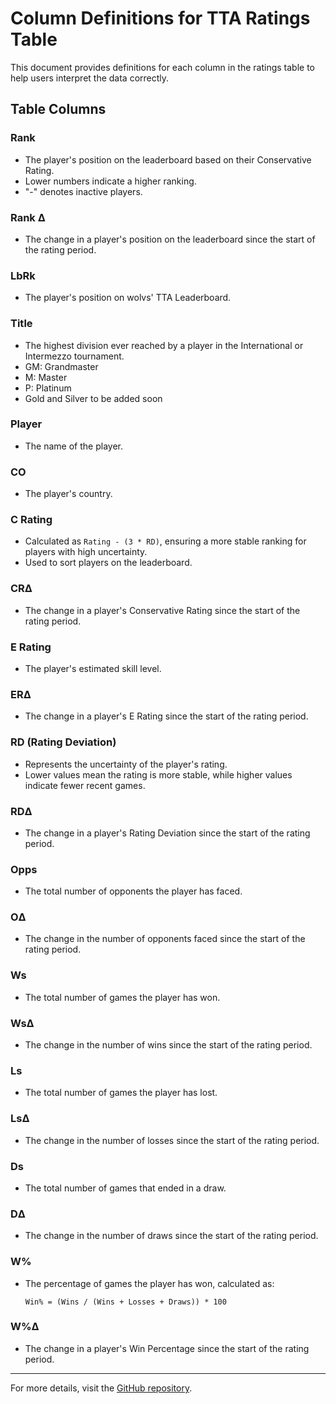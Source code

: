 # Column Definitions for TTA Ratings Table

This document provides definitions for each column in the ratings table to help users interpret the data correctly.

## Table Columns

### **Rank**
- The player's position on the leaderboard based on their Conservative Rating.
- Lower numbers indicate a higher ranking.
- "-" denotes inactive players.

### **Rank Δ**
- The change in a player's position on the leaderboard since the start of the rating period.

### **LbRk**
- The player's position on wolvs' TTA Leaderboard.

### **Title**
- The highest division ever reached by a player in the International or Intermezzo tournament.
- GM: Grandmaster
- M: Master
- P: Platinum
- Gold and Silver to be added soon

### **Player**
- The name of the player.

### **CO**
- The player's country.

### **C Rating**
- Calculated as `Rating - (3 * RD)`, ensuring a more stable ranking for players with high uncertainty.
- Used to sort players on the leaderboard.

### **CRΔ**
- The change in a player's Conservative Rating since the start of the rating period.

### **E Rating**
- The player's estimated skill level.

### **ERΔ**
- The change in a player's E Rating since the start of the rating period.

### **RD (Rating Deviation)**
- Represents the uncertainty of the player's rating.
- Lower values mean the rating is more stable, while higher values indicate fewer recent games.

### **RDΔ**
- The change in a player's Rating Deviation since the start of the rating period.

### **Opps**
- The total number of opponents the player has faced.

### **OΔ**
- The change in the number of opponents faced since the start of the rating period.

### **Ws**
- The total number of games the player has won.

### **WsΔ**
- The change in the number of wins since the start of the rating period.

### **Ls**
- The total number of games the player has lost.

### **LsΔ**
- The change in the number of losses since the start of the rating period.

### **Ds**
- The total number of games that ended in a draw.

### **DΔ**
- The change in the number of draws since the start of the rating period.

### **W%**
- The percentage of games the player has won, calculated as:
  ```
  Win% = (Wins / (Wins + Losses + Draws)) * 100
  ```

### **W%Δ**
- The change in a player's Win Percentage since the start of the rating period.

---

For more details, visit the [GitHub repository](https://github.com/ausberg/tta_ratings).

